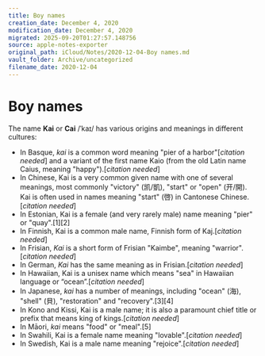 ```yaml
---
title: Boy names
creation_date: December 4, 2020
modification_date: December 4, 2020
migrated: 2025-09-20T01:27:57.148756
source: apple-notes-exporter
original_path: iCloud/Notes/2020-12-04-Boy names.md
vault_folder: Archive/uncategorized
filename_date: 2020-12-04
---
```



# Boy names

The name **Kai** or **Cai** /ˈkaɪ/ has various origins and meanings in different cultures:
* In Basque, *kai* is a common word meaning "pier of a harbor"[*citation needed*] and a variant of the first name Kaio (from the old Latin name Caius, meaning "happy").[*citation needed*]
* In Chinese, Kai is a very common given name with one of several meanings, most commonly "victory" (凯/凱), "start" or "open" (开/開). Kai is often used in names meaning "start" (啓) in Cantonese Chinese.[*citation needed*]
* In Estonian, Kai is a female (and very rarely male) name meaning "pier" or "quay".[1][2]
* In Finnish, Kai is a common male name, Finnish form of Kaj.[*citation needed*]
* In Frisian, *Kai* is a short form of Frisian "Kaimbe", meaning "warrior".[*citation needed*]
* In German, *Kai* has the same meaning as in Frisian.[*citation needed*]
* In Hawaiian, Kai is a unisex name which means "sea" in Hawaiian language or “ocean”.[*citation needed*]
* In Japanese, *kai* has a number of meanings, including "ocean" (海), "shell" (貝), "restoration" and "recovery".[3][4]
* In Kono and Kissi, Kai is a male name; it is also a paramount chief title or prefix that means king of kings.[*citation needed*]
* In Māori, *kai* means "food" or "meal".[5]
* In Swahili, Kai is a female name meaning "lovable".[*citation needed*]
* In Swedish, Kai is a male name meaning "rejoice".[*citation needed*]


